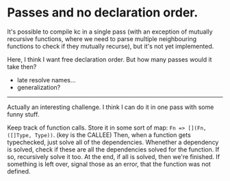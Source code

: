 # Passes and no declaration order.

It's possible to compile kc in a single pass (with an exception of mutually recursive functions, where we need to parse multiple neighbouring functions to check if they mutually recurse), but it's not yet implemented.

Here, I think I want free declaration order. But how many passes would it take then?

- late resolve names...
- generalization?

---

Actually an interesting challenge. I think I can do it in one pass with some funny stuff.

  Keep track of function calls. Store it in some sort of map: `Fn => [](Fn, ([]Type, Type))`. (key is the CALLEE)
  Then, when a function gets typechecked, just solve all of the dependencies.
  Whenether a dependency is solved, check if these are all the dependencies solved for the function. If so, recursively solve it too.
  At the end, if all is solved, then we're finished. If something is left over, signal those as an error, that the function was not defined.
